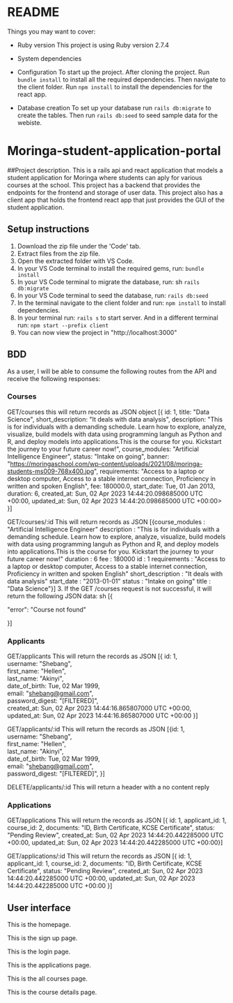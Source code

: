 # README

Things you may want to cover:

- Ruby version
  This project is using Ruby version 2.7.4
- System dependencies

- Configuration
  To start up the project. After cloning the project. Run `bundle install` to install all the required dependencies. Then navigate to the client folder. Run `npm install` to install the dependencies for the react app.
- Database creation
  To set up your database run `rails db:migrate` to create the tables. Then run `rails db:seed` to seed sample data for the webiste.

# Moringa-student-application-portal

##Project description.
This is a rails api and react application that models a student application for Moringa where students can aply for various courses at the school. This project has a backend that provides the endpoints for the frontend and storage of user data. This project also has a client app that holds the frontend react app that just provides the GUI of the student application.

## Setup instructions

1. Download the zip file under the 'Code' tab.
2. Extract files from the zip file.
3. Open the extracted folder with VS Code.
4. In your VS Code terminal to install the required gems, run:
   `bundle install`
5. In your VS Code terminal to migrate the database, run:
   sh
   `rails db:migrate`
6. In your VS Code terminal to seed the database, run:
   `rails db:seed`
7. In the terminal navigate to the client folder and run:
   `npm install` to install dependencies.
8. In your terminal run:
   `rails s` to start server. And in a different terminal run: `npm start --prefix client`
9. You can now view the project in "http://localhost:3000"

## BDD
As a user, I will be able to consume the following routes from the API and receive the following responses:

### Courses

GET/courses
this will return records as JSON object
[{
id: 1,
title: "Data Science",
short_description: "It deals with data analysis",
description:
"This is for individuals with a demanding schedule. Learn how to explore, analyze, visualize, build models with data using programming languh as Python and R, and deploy models into applications.This is the course for you. Kickstart the journey to your future career now!",
course_modules: "Artificial Intelligence Engineer",
status: "Intake on going",
banner:
"https://moringaschool.com/wp-content/uploads/2021/08/moringa-students-ms009-768x400.jpg",
requirements:
"Access to a laptop or desktop computer, Access to a stable internet connection, Proficiency in written and spoken English",
fee: 180000.0,
start_date: Tue, 01 Jan 2013,
duration: 6,
created_at: Sun, 02 Apr 2023 14:44:20.098685000 UTC +00:00,
updated_at: Sun, 02 Apr 2023 14:44:20.098685000 UTC +00:00>
}]

GET/courses/:id
This will return records as JSON
[{course_modules
:
"Artificial Intelligence Engineer"
description
:
"This is for individuals with a demanding schedule. Learn how to explore, analyze, visualize, build models with data using programming languh as Python and R, and deploy models into applications.This is the course for you. Kickstart the journey to your future career now!"
duration
:
6
fee
:
180000
id
:
1
requirements
:
"Access to a laptop or desktop computer, Access to a stable internet connection, Proficiency in written and spoken English"
short_description
:
"It deals with data analysis"
start_date
:
"2013-01-01"
status
:
"Intake on going"
title
:
"Data Science"}] 3. If the GET /courses request is not successful, it will return the following JSON data:
sh
[{

"error": "Course not found"

}]

### Applicants

GET/applicants
This will return the records as JSON
[{
id: 1,  
 username: "Shebang",  
 first_name: "Hellen",  
 last_name: "Akinyi",  
 date_of_birth: Tue, 02 Mar 1999,  
 email: "shebang@gmail.com",  
 password_digest: "[FILTERED]",  
 created_at: Sun, 02 Apr 2023 14:44:16.865807000 UTC +00:00,  
 updated_at: Sun, 02 Apr 2023 14:44:16.865807000 UTC +00:00
}]

GET/applicants/:id
This will return the records as JSON
[{id: 1,  
 username: "Shebang",  
 first_name: "Hellen",  
 last_name: "Akinyi",  
 date_of_birth: Tue, 02 Mar 1999,  
 email: "shebang@gmail.com",  
 password_digest: "[FILTERED]", }]

DELETE/applicants/:id
This will return a header with a no content reply

### Applications
GET/applications
This will return the records as JSON
[{
id: 1,
applicant_id: 1,
course_id: 2,
documents: "ID, Birth Certificate, KCSE Certificate",
status: "Pending Review",
created_at: Sun, 02 Apr 2023 14:44:20.442285000 UTC +00:00,
updated_at: Sun, 02 Apr 2023 14:44:20.442285000 UTC +00:00}]

GET/applications/:id
This will return the records as JSON
[{
id: 1,
applicant_id: 1,
course_id: 2,
documents: "ID, Birth Certificate, KCSE Certificate",
status: "Pending Review",
created_at: Sun, 02 Apr 2023 14:44:20.442285000 UTC +00:00,
updated_at: Sun, 02 Apr 2023 14:44:20.442285000 UTC +00:00
}]

## User interface
This is the homepage.

This is the sign up page.

This is the login page.

This is the applications page.

This is the all courses page.

This is the course details page.
